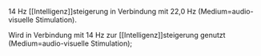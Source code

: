 14 Hz [[Intelligenz]]steigerung in Verbindung mit 22,0 Hz (Medium=audio-visuelle Stimulation).

Wird in Verbindung mit 14 Hz zur [[Intelligenz]]steigerung genutzt (Medium=audio-visuelle Stimulation);